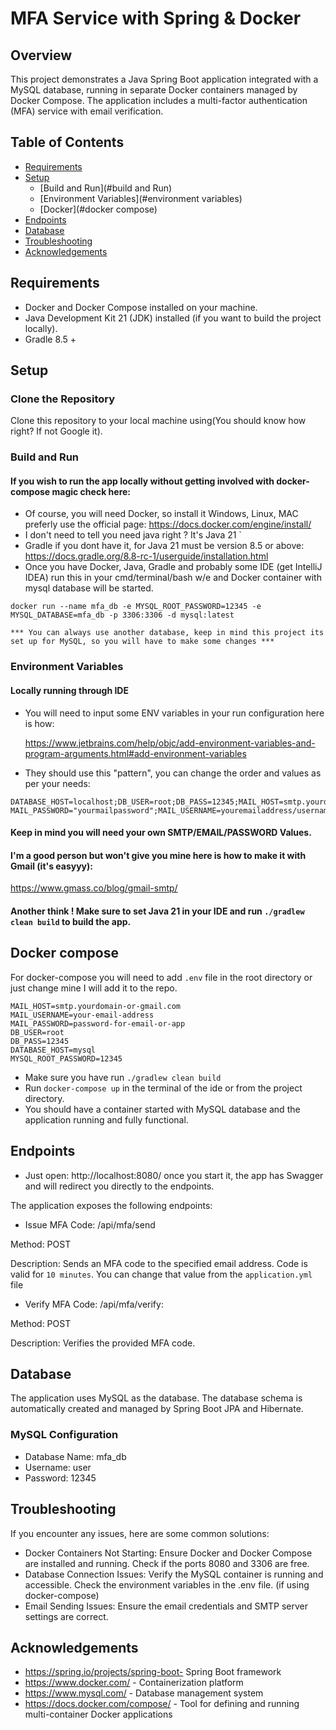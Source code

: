 # MFA Service with Spring & Docker

## Overview

This project demonstrates a Java Spring Boot application integrated with a MySQL database, running in separate Docker containers managed by Docker Compose. The application includes a multi-factor authentication (MFA) service with email verification.

## Table of Contents

- [Requirements](#requirements)
- [Setup](#setup) 
    - [Build and Run](#build and Run)
    - [Environment Variables](#environment variables)
    - [Docker](#docker compose)
- [Endpoints](#endpoints)
- [Database](#database)
- [Troubleshooting](#troubleshooting)
- [Acknowledgements](#acknowledgements)

## Requirements

- Docker and Docker Compose installed on your machine.
- Java Development Kit 21 (JDK)  installed (if you want to build the project locally).
- Gradle 8.5 +

## Setup

### Clone the Repository

Clone this repository to your local machine using(You should know how right? If not Google it).

### Build and Run

#### If you wish to run the app locally without getting involved with docker-compose magic check here:


- Of course, you will need Docker, so install it Windows, Linux, MAC preferly use the official page:
https://docs.docker.com/engine/install/
- I don't need to tell you need java right ? It's Java 21 `
- Gradle if you dont have it, for Java 21 must be version 8.5 or above: 
https://docs.gradle.org/8.8-rc-1/userguide/installation.html
- Once you have Docker, Java, Gradle and probably some IDE (get IntelliJ IDEA) run this in your cmd/terminal/bash w/e
and Docker container with mysql database will be started.
```
docker run --name mfa_db -e MYSQL_ROOT_PASSWORD=12345 -e MYSQL_DATABASE=mfa_db -p 3306:3306 -d mysql:latest 
```
`*** You can always use another database, keep in mind this project its set up for MySQL,
so you will have to make some changes ***`

### Environment Variables

#### Locally running through IDE
- You will need to input some ENV variables in your run configuration here is how:

  https://www.jetbrains.com/help/objc/add-environment-variables-and-program-arguments.html#add-environment-variables
- They should use this "pattern", you can change the order and values as per your needs:
```
DATABASE_HOST=localhost;DB_USER=root;DB_PASS=12345;MAIL_HOST=smtp.yourdomain.com;
MAIL_PASSWORD="yourmailpassword";MAIL_USERNAME=youremailaddress/username
```
#### Keep in mind you will need your own SMTP/EMAIL/PASSWORD Values. 
#### I'm a good person but won't give you mine here is how to make it with Gmail (it's easyyy):
https://www.gmass.co/blog/gmail-smtp/

#### Another think ! Make sure to set Java 21 in your IDE and run `./gradlew clean build` to build the app.

## Docker compose
For docker-compose you will need to add `.env` file in the root directory or just change mine I will add it to the repo.
```
MAIL_HOST=smtp.yourdomain-or-gmail.com
MAIL_USERNAME=your-email-address
MAIL_PASSWORD=password-for-email-or-app
DB_USER=root
DB_PASS=12345
DATABASE_HOST=mysql
MYSQL_ROOT_PASSWORD=12345
```
- Make sure you have run `./gradlew clean build`
- Run `docker-compose up` in the terminal of the ide or from the project directory.
- You should have a container started with MySQL database and the application running and fully functional.

## Endpoints
- Just open: http://localhost:8080/ once you start it, the app has Swagger and will redirect you directly to the endpoints.

The application exposes the following endpoints:

- Issue MFA Code: /api/mfa/send

Method: POST

Description: Sends an MFA code to the specified email address. Code is valid for `10 minutes`.
You can change that value from the `application.yml` file
- Verify MFA Code: /api/mfa/verify:

Method: POST

Description: Verifies the provided MFA code.

## Database
The application uses MySQL as the database. The database schema is automatically created and managed by Spring Boot JPA and Hibernate.

### MySQL Configuration
- Database Name: mfa_db
- Username: user
- Password: 12345


## Troubleshooting
If you encounter any issues, here are some common solutions:

- Docker Containers Not Starting: Ensure Docker and Docker Compose are installed and running.
Check if the ports 8080 and 3306 are free.
- Database Connection Issues: Verify the MySQL container is running and accessible. 
Check the environment variables in the .env file. (if using docker-compose)
- Email Sending Issues: Ensure the email credentials and SMTP server settings are correct.

## Acknowledgements
- https://spring.io/projects/spring-boot- Spring Boot framework
- https://www.docker.com/ - Containerization platform
- https://www.mysql.com/ - Database management system
- https://docs.docker.com/compose/ - Tool for defining and running multi-container Docker applications
